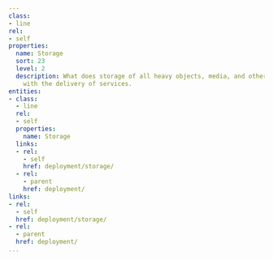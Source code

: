```yaml
---
class:
- line
rel:
- self
properties:
  name: Storage
  sort: 23
  level: 2
  description: What does storage of all heavy objects, media, and other assets involved
    with the delivery of services.
entities:
- class:
  - line
  rel:
  - self
  properties:
    name: Storage
  links:
  - rel:
    - self
    href: deployment/storage/
  - rel:
    - parent
    href: deployment/
links:
- rel:
  - self
  href: deployment/storage/
- rel:
  - parent
  href: deployment/
...
```

